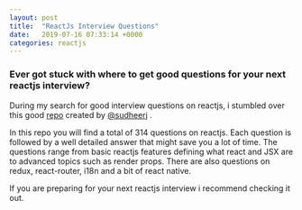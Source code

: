 ```yaml
---
layout: post
title:  "ReactJs Interview Questions"
date:   2019-07-16 07:33:14 +0000
categories: reactjs
---
```


### Ever got stuck with where to get good questions for your next reactjs interview?

During my search for good interview questions on reactjs, i stumbled over this good [repo](https://github.com/sudheerj/reactjs-interview-questions#what-is-react) created by [@sudheerj](https://github.com/sudheerj) . 

In this repo you will find a total of 314 questions on reactjs. Each question is followed by a well detailed answer that might save you a lot of time.
The questions range from basic reactjs features defining what react and JSX are to advanced topics such as render props.
There are also questions on redux, react-router, i18n and a bit of react native.

If you are preparing for your next reactjs interview i recommend checking it out.
